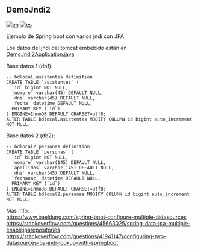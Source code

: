 ## DemoJndi2

[![en](https://img.shields.io/badge/lang-en-red.svg)](/README.en.md)
[![es](https://img.shields.io/badge/lang-es-yellow.svg)](/README.md)

Ejemplo de Spring boot con varios jndi con JPA

Los datos del jndi del tomcat embebido están en [DemoJndi2Application.java](/src/main/resources/application.properties)


Base datos 1 (db1):

~~~
-- bdlocal.asistentes definition
CREATE TABLE `asistentes` (
  `id` bigint NOT NULL,
  `nombre` varchar(45) DEFAULT NULL,
  `dni` varchar(45) DEFAULT NULL,
  `fecha` datetime DEFAULT NULL,
  PRIMARY KEY (`id`)
) ENGINE=InnoDB DEFAULT CHARSET=utf8;
ALTER TABLE bdlocal.asistentes MODIFY COLUMN id bigint auto_increment NOT NULL;
~~~

Base datos 2 (db2):

~~~
-- bdlocal2.personas definition
CREATE TABLE `personas` (
  `id` bigint NOT NULL,
  `nombre` varchar(145) DEFAULT NULL,
  `apellidos` varchar(145) DEFAULT NULL,
  `dni` varchar(45) DEFAULT NULL,
  `fechanac` datetime DEFAULT NULL,
  PRIMARY KEY (`id`)
) ENGINE=InnoDB DEFAULT CHARSET=utf8;
ALTER TABLE bdlocal2.personas MODIFY COLUMN id bigint auto_increment NOT NULL;
~~~


Más info:  
<https://www.baeldung.com/spring-boot-configure-multiple-datasources>  
<https://stackoverflow.com/questions/45663025/spring-data-jpa-multiple-enablejparepositories>  
<https://stackoverflow.com/questions/41941147/configuring-two-datasources-by-jndi-lookup-with-springboot>

